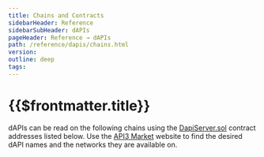 ```yaml
---
title: Chains and Contracts
sidebarHeader: Reference
sidebarSubHeader: dAPIs
pageHeader: Reference → dAPIs
path: /reference/dapis/chains.html
version:
outline: deep
tags:
---
```


<VersionWarning/>

<PageHeader/>

<SearchHighlight/>

# {{$frontmatter.title}}

dAPIs can be read on the following chains using the
[DapiServer.sol](./dapi-server-sol.md) contract addresses listed below. Use the
[API3 Market](https://market.api3.org/)<ExternalLinkImage/> website to find the
desired dAPI names and the networks they are available on.

<ChainsList/>
